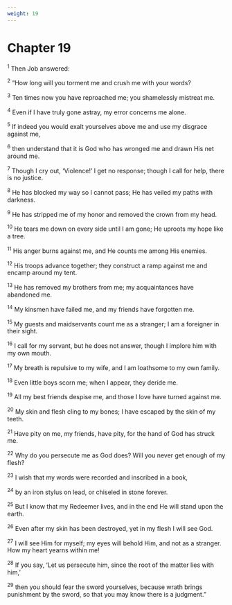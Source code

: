```yaml
---
weight: 19
---
```


# Chapter 19

<sup>1</sup> Then Job answered: 

<sup>2</sup> “How long will you torment me and crush me with your words? 

<sup>3</sup> Ten times now you have reproached me; you shamelessly mistreat me. 

<sup>4</sup> Even if I have truly gone astray, my error concerns me alone. 

<sup>5</sup> If indeed you would exalt yourselves above me and use my disgrace against me, 

<sup>6</sup> then understand that it is God who has wronged me and drawn His net around me. 

<sup>7</sup> Though I cry out, ‘Violence!’ I get no response; though I call for help, there is no justice. 

<sup>8</sup> He has blocked my way so I cannot pass; He has veiled my paths with darkness. 

<sup>9</sup> He has stripped me of my honor and removed the crown from my head. 

<sup>10</sup> He tears me down on every side until I am gone; He uproots my hope like a tree. 

<sup>11</sup> His anger burns against me, and He counts me among His enemies. 

<sup>12</sup> His troops advance together; they construct a ramp against me and encamp around my tent. 

<sup>13</sup> He has removed my brothers from me; my acquaintances have abandoned me. 

<sup>14</sup> My kinsmen have failed me, and my friends have forgotten me. 

<sup>15</sup> My guests and maidservants count me as a stranger; I am a foreigner in their sight. 

<sup>16</sup> I call for my servant, but he does not answer, though I implore him with my own mouth. 

<sup>17</sup> My breath is repulsive to my wife, and I am loathsome to my own family. 

<sup>18</sup> Even little boys scorn me; when I appear, they deride me. 

<sup>19</sup> All my best friends despise me, and those I love have turned against me. 

<sup>20</sup> My skin and flesh cling to my bones; I have escaped by the skin of my teeth. 

<sup>21</sup> Have pity on me, my friends, have pity, for the hand of God has struck me. 

<sup>22</sup> Why do you persecute me as God does? Will you never get enough of my flesh? 

<sup>23</sup> I wish that my words were recorded and inscribed in a book, 

<sup>24</sup> by an iron stylus on lead, or chiseled in stone forever. 

<sup>25</sup> But I know that my Redeemer lives, and in the end He will stand upon the earth. 

<sup>26</sup> Even after my skin has been destroyed, yet in my flesh I will see God. 

<sup>27</sup> I will see Him for myself; my eyes will behold Him, and not as a stranger. How my heart yearns within me! 

<sup>28</sup> If you say, ‘Let us persecute him, since the root of the matter lies with him,’ 

<sup>29</sup> then you should fear the sword yourselves, because wrath brings punishment by the sword, so that you may know there is a judgment.” 


